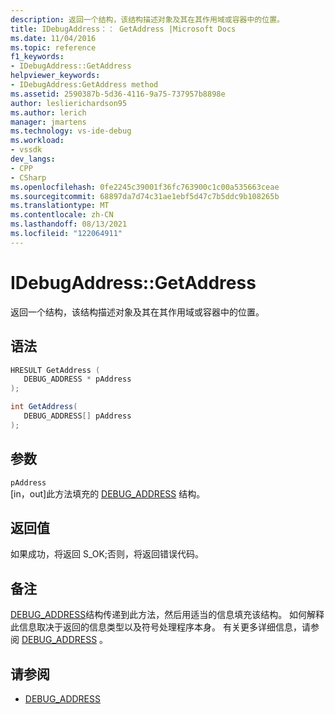 ```yaml
---
description: 返回一个结构，该结构描述对象及其在其作用域或容器中的位置。
title: IDebugAddress：： GetAddress |Microsoft Docs
ms.date: 11/04/2016
ms.topic: reference
f1_keywords:
- IDebugAddress::GetAddress
helpviewer_keywords:
- IDebugAddress:GetAddress method
ms.assetid: 2590387b-5d36-4116-9a75-737957b8898e
author: leslierichardson95
ms.author: lerich
manager: jmartens
ms.technology: vs-ide-debug
ms.workload:
- vssdk
dev_langs:
- CPP
- CSharp
ms.openlocfilehash: 0fe2245c39001f36fc763900c1c00a535663ceae
ms.sourcegitcommit: 68897da7d74c31ae1ebf5d47c7b5ddc9b108265b
ms.translationtype: MT
ms.contentlocale: zh-CN
ms.lasthandoff: 08/13/2021
ms.locfileid: "122064911"
---
```

# <a name="idebugaddressgetaddress"></a>IDebugAddress::GetAddress
返回一个结构，该结构描述对象及其在其作用域或容器中的位置。

## <a name="syntax"></a>语法

```cpp
HRESULT GetAddress (
   DEBUG_ADDRESS * pAddress
);
```

```csharp
int GetAddress(
   DEBUG_ADDRESS[] pAddress
);
```

## <a name="parameters"></a>参数
`pAddress`\
[in，out]此方法填充的 [DEBUG_ADDRESS](../../../extensibility/debugger/reference/debug-address.md) 结构。

## <a name="return-value"></a>返回值
 如果成功，将返回 S_OK;否则，将返回错误代码。

## <a name="remarks"></a>备注
 [DEBUG_ADDRESS](../../../extensibility/debugger/reference/debug-address.md)结构传递到此方法，然后用适当的信息填充该结构。 如何解释此信息取决于返回的信息类型以及符号处理程序本身。 有关更多详细信息，请参阅 [DEBUG_ADDRESS](../../../extensibility/debugger/reference/debug-address.md) 。

## <a name="see-also"></a>请参阅
- [DEBUG_ADDRESS](../../../extensibility/debugger/reference/debug-address.md)
